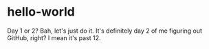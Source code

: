 # hello-world
Day 1 or 2? Bah, let's just do it.
It's definitely day 2 of me figuring out GitHub, right? I mean it's past 12.
